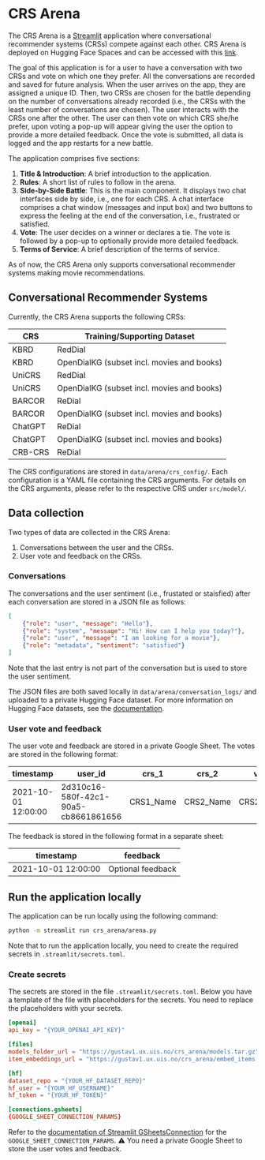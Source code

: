 # CRS Arena

The CRS Arena is a [Streamlit](https://streamlit.io) application where conversational recommender systems (CRSs) compete against each other. CRS Arena is deployed on Hugging Face Spaces and can be accessed with this [link](https://huggingface.co/spaces/iai-group/CRSArena).

The goal of this application is for a user to have a conversation with two CRSs and vote on which one they prefer. All the conversations are recorded and saved for future analysis. When the user arrives on the app, they are assigned a unique ID. Then, two CRSs are chosen for the battle depending on the number of conversations already recorded (i.e., the CRSs with the least number of conversations are chosen). The user interacts with the CRSs one after the other. The user can then vote on which CRS she/he prefer, upon voting a pop-up will appear giving the user the option to provide a more detailed feedback. Once the vote is submitted, all data is logged and the app restarts for a new battle.

The application comprises five sections:

1. **Title & Introduction**: A brief introduction to the application.
2. **Rules**: A short list of rules to follow in the arena.
3. **Side-by-Side Battle**: This is the main component. It displays two chat interfaces side by side, i.e., one for each CRS. A chat interface comprises a chat window (messages and input box) and two buttons to express the feeling at the end of the conversation, i.e., frustrated or satisfied.
4. **Vote**: The user decides on a winner or declares a tie. The vote is followed by a pop-up to optionally provide more detailed feedback.
5. **Terms of Service**: A brief description of the terms of service.

As of now, the CRS Arena only supports conversational recommender systems making movie recommendations.

## Conversational Recommender Systems

Currently, the CRS Arena supports the following CRSs:

| CRS | Training/Supporting Dataset |
| --- | --------------------------- |
| KBRD | RedDial |
| KBRD | OpenDialKG (subset incl. movies and books) |
| UniCRS | RedDial |
| UniCRS | OpenDialKG (subset incl. movies and books) |
| BARCOR | ReDial |
| BARCOR | OpenDialKG (subset incl. movies and books) |
| ChatGPT | ReDial |
| ChatGPT | OpenDialKG (subset incl. movies and books) |
| CRB-CRS | ReDial |

The CRS configurations are stored in `data/arena/crs_config/`. Each configuration is a YAML file containing the CRS arguments. For details on the CRS arguments, please refer to the respective CRS under `src/model/`.

## Data collection

Two types of data are collected in the CRS Arena:

1. Conversations between the user and the CRSs.
2. User vote and feedback on the CRSs.

### Conversations

The conversations and the user sentiment (i.e., frustated or staisfied) after each conversation are stored in a JSON file as follows:

```json
[
    {"role": "user", "message": "Hello"},
    {"role": "system", "message": "Hi! How can I help you today?"},
    {"role": "user", "message": "I am looking for a movie"},
    {"role": "metadata", "sentiment": "satisfied"}
]
```

Note that the last entry is not part of the conversation but is used to store the user sentiment.

The JSON files are both saved locally in `data/arena/conversation_logs/` and uploaded to a private Hugging Face dataset. For more information on Hugging Face datasets, see the [documentation](https://huggingface.co/docs/datasets/).

### User vote and feedback

The user vote and feedback are stored in a private Google Sheet. The votes are stored in the following format:

| timestamp | user_id | crs_1 | crs_2 | vote |
|-----------|---------|-------|-------|------|
| 2021-10-01 12:00:00 | 2d310c16-580f-42c1-90a5-cb8661861656 | CRS1_Name | CRS2_Name | CRS2_Name |

The feedback is stored in the following format in a separate sheet:

|timestamp | feedback |
|----------|----------|
| 2021-10-01 12:00:00 | Optional feedback |

## Run the application locally

The application can be run locally using the following command:

```bash
python -m streamlit run crs_arena/arena.py
```

Note that to run the application locally, you need to create the required secrets in `.streamlit/secrets.toml`.

### Create secrets

The secrets are stored in the file `.streamlit/secrets.toml`. Below you have a template of the file with placeholders for the secrets. You need to replace the placeholders with your secrets.

```toml
[openai]
api_key = "{YOUR_OPENAI_API_KEY}"

[files]
models_folder_url = "https://gustav1.ux.uis.no/crs_arena/models.tar.gz"
item_embeddings_url = "https://gustav1.ux.uis.no/crs_arena/embed_items.tar.bz2"

[hf]
dataset_repo = "{YOUR_HF_DATASET_REPO}"
hf_user = "{YOUR_HF_USERNAME}"
hf_token = "{YOUR_HF_TOKEN}"

[connections.gsheets]
{GOOGLE_SHEET_CONNECTION_PARAMS}
```

Refer to the [documentation of Streamlit GSheetsConnection](https://github.com/streamlit/gsheets-connection) for the `GOOGLE_SHEET_CONNECTION_PARAMS`. :warning: You need a private Google Sheet to store the user votes and feedback.
